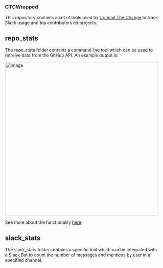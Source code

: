 ### CTCWrapped
This repository contains a set of tools used by [Commit The Change](https://ctc-uci.com/) to track Slack usage and top contributors on projects.

## repo_stats
The repo_stats folder contains a command line tool which can be used to retreive data from the GitHub API. An example output is:

<img width="500" height="auto" alt="image" src="https://github.com/user-attachments/assets/f91a77e1-8572-4f8b-b710-56a18af1027b" />

See more about the functionality [here](https://github.com/theNatePi/CTCWrapped/tree/main/repo_stats)

## slack_stats
The slack_stats folder contains a specific tool which can be integrated with a Slack Bot to count the number of messages and mentions by user in a specified channel.

